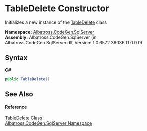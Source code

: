 # TableDelete Constructor 
 

Initializes a new instance of the <a href="T_Albatross_CodeGen_SqlServer_TableDelete.md">TableDelete</a> class

**Namespace:**&nbsp;<a href="N_Albatross_CodeGen_SqlServer.md">Albatross.CodeGen.SqlServer</a><br />**Assembly:**&nbsp;Albatross.CodeGen.SqlServer (in Albatross.CodeGen.SqlServer.dll) Version: 1.0.6572.36036 (1.0.0.0)

## Syntax

**C#**<br />
``` C#
public TableDelete()
```


## See Also


#### Reference
<a href="T_Albatross_CodeGen_SqlServer_TableDelete.md">TableDelete Class</a><br /><a href="N_Albatross_CodeGen_SqlServer.md">Albatross.CodeGen.SqlServer Namespace</a><br />